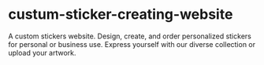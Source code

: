 # custum-sticker-creating-website
A custom stickers  website. Design, create, and order personalized stickers for personal or business use. Express yourself with our diverse collection or upload your artwork.  
